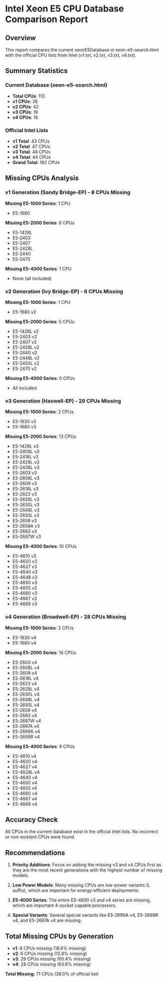 # Intel Xeon E5 CPU Database Comparison Report

## Overview
This report compares the current xeonE5Database in xeon-e5-search.html with the official CPU lists from Intel (v1.txt, v2.txt, v3.txt, v4.txt).

## Summary Statistics

### Current Database (xeon-e5-search.html)
- **Total CPUs**: 113
- **v1 CPUs**: 36
- **v2 CPUs**: 42
- **v3 CPUs**: 19
- **v4 CPUs**: 16

### Official Intel Lists
- **v1 Total**: 43 CPUs
- **v2 Total**: 47 CPUs  
- **v3 Total**: 48 CPUs
- **v4 Total**: 44 CPUs
- **Grand Total**: 182 CPUs

## Missing CPUs Analysis

### v1 Generation (Sandy Bridge-EP) - 8 CPUs Missing

**Missing E5-1000 Series**: 1 CPU
- E5-1680

**Missing E5-2000 Series**: 6 CPUs
- E5-1428L
- E5-2403
- E5-2407
- E5-2428L
- E5-2440
- E5-2470

**Missing E5-4000 Series**: 1 CPU
- None (all included)

### v2 Generation (Ivy Bridge-EP) - 6 CPUs Missing

**Missing E5-1000 Series**: 1 CPU
- E5-1680 v2

**Missing E5-2000 Series**: 5 CPUs
- E5-1428L v2
- E5-2403 v2
- E5-2407 v2
- E5-2428L v2
- E5-2440 v2
- E5-2448L v2
- E5-2450L v2
- E5-2470 v2

**Missing E5-4000 Series**: 0 CPUs
- All included

### v3 Generation (Haswell-EP) - 29 CPUs Missing

**Missing E5-1000 Series**: 2 CPUs
- E5-1630 v3
- E5-1680 v3

**Missing E5-2000 Series**: 13 CPUs
- E5-1428L v3
- E5-2408L v3
- E5-2418L v3
- E5-2428L v3
- E5-2438L v3
- E5-2603 v3
- E5-2608L v3
- E5-2609 v3
- E5-2618L v3
- E5-2623 v3
- E5-2628L v3
- E5-2630L v3
- E5-2648L v3
- E5-2650L v3
- E5-2658 v3
- E5-2658A v3
- E5-2683 v3
- E5-2687W v3

**Missing E5-4000 Series**: 10 CPUs
- E5-4610 v3
- E5-4620 v3
- E5-4627 v3
- E5-4640 v3
- E5-4648 v3
- E5-4650 v3
- E5-4655 v3
- E5-4660 v3
- E5-4667 v3
- E5-4669 v3

### v4 Generation (Broadwell-EP) - 28 CPUs Missing

**Missing E5-1000 Series**: 3 CPUs
- E5-1630 v4
- E5-1680 v4

**Missing E5-2000 Series**: 16 CPUs
- E5-2603 v4
- E5-2608L v4
- E5-2609 v4
- E5-2618L v4
- E5-2623 v4
- E5-2628L v4
- E5-2630L v4
- E5-2648L v4
- E5-2650L v4
- E5-2658 v4
- E5-2683 v4
- E5-2687W v4
- E5-2697A v4
- E5-2699A v4
- E5-2699R v4

**Missing E5-4000 Series**: 9 CPUs
- E5-4610 v4
- E5-4620 v4
- E5-4627 v4
- E5-4628L v4
- E5-4640 v4
- E5-4650 v4
- E5-4655 v4
- E5-4660 v4
- E5-4667 v4
- E5-4669 v4

## Accuracy Check

All CPUs in the current database exist in the official Intel lists. No incorrect or non-existent CPUs were found.

## Recommendations

1. **Priority Additions**: Focus on adding the missing v3 and v4 CPUs first as they are the most recent generations with the highest number of missing models.

2. **Low Power Models**: Many missing CPUs are low-power variants (L suffix), which are important for energy-efficient deployments.

3. **E5-4000 Series**: The entire E5-4600 v3 and v4 series are missing, which are important 4-socket capable processors.

4. **Special Variants**: Several special variants like E5-2699A v4, E5-2699R v4, and E5-2697A v4 are missing.

## Total Missing CPUs by Generation
- **v1**: 8 CPUs missing (18.6% missing)
- **v2**: 6 CPUs missing (12.8% missing)
- **v3**: 29 CPUs missing (60.4% missing)
- **v4**: 28 CPUs missing (63.6% missing)

**Total Missing**: 71 CPUs (39.0% of official list)